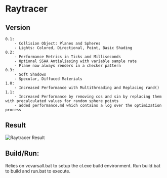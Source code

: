 # Raytracer
## Version
	0.1: 
		- Collision Object: Planes and Spheres
		- Lights: Colored, Directional, Point, Basic Shading
	0.2:
		- Performance Metrics in Ticks and Milliseconds
		- Optional SSAA Antialiasing with variable sample rate
		- Plane now always renders in a checker pattern
	0.3:
		- Soft Shadows
		- Specular, Diffuced Materials 
	1.0:
		- Increased Performance with Multithreading and Replacing rand()
	1.1:
		- Increased Performance by removing cos and sin by replacing them with precalculated values for random sphere points
		- added performance.md which contains a log over the optimization process

## Result
![Raytracer Result](https://github.com/Norskan/Portfolio/blob/master/RayTracer/run_tree/result.bmp?raw=true "Raytracer Result")


## Build/Run:
Relies on vcvarsall.bat to setup the cl.exe build environment.
Run build.bat to build and run.bat to execute.

